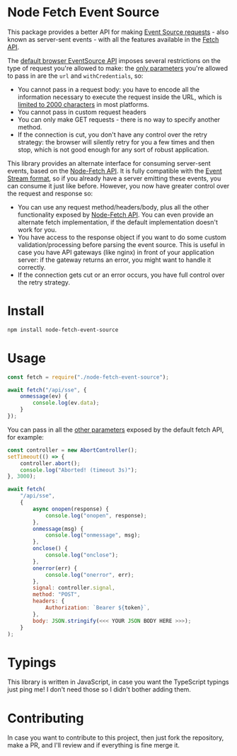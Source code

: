 # Node Fetch Event Source
This package provides a better API for making [Event Source requests](https://developer.mozilla.org/en-US/docs/Web/API/Server-sent_events/Using_server-sent_events) - also known as server-sent events - with all the features available in the [Fetch API](https://developer.mozilla.org/en-US/docs/Web/API/Fetch_API).

The [default browser EventSource API](https://developer.mozilla.org/en-US/docs/Web/API/EventSource) imposes several restrictions on the type of request you're allowed to make: the [only parameters](https://developer.mozilla.org/en-US/docs/Web/API/EventSource/EventSource#Parameters) you're allowed to pass in are the `url` and `withCredentials`, so:
* You cannot pass in a request body: you have to encode all the information necessary to execute the request inside the URL, which is [limited to 2000 characters](https://stackoverflow.com/questions/417142) in most platforms.
* You cannot pass in custom request headers
* You can only make GET requests - there is no way to specify another method.
* If the connection is cut, you don't have any control over the retry strategy: the browser will silently retry for you a few times and then stop, which is not good enough for any sort of robust application.

This library provides an alternate interface for consuming server-sent events, based on the [Node-Fetch API](https://www.npmjs.com/package/node-fetch). It is fully compatible with the [Event Stream format](https://developer.mozilla.org/en-US/docs/Web/API/Server-sent_events/Using_server-sent_events#Event_stream_format), so if you already have a server emitting these events, you can consume it just like before. However, you now have greater control over the request and response so:

* You can use any request method/headers/body, plus all the other functionality exposed by [Node-Fetch API](https://www.npmjs.com/package/node-fetch). You can even provide an alternate fetch implementation, if the default implementation doesn't work for you.
* You have access to the response object if you want to do some custom validation/processing before  parsing the event source. This is useful in case you have API gateways (like nginx) in front of your application server: if the gateway returns an error, you might want to handle it correctly.
* If the connection gets cut or an error occurs, you have full control over the retry strategy.

# Install
```sh
npm install node-fetch-event-source
```

# Usage
```js
const fetch = require("./node-fetch-event-source");

await fetch("/api/sse", {
    onmessage(ev) {
        console.log(ev.data);
    }
});
```

You can pass in all the [other parameters](https://developer.mozilla.org/en-US/docs/Web/API/WindowOrWorkerGlobalScope/fetch#Parameters) exposed by the default fetch API, for example:
```js
const controller = new AbortController();
setTimeout(() => {
    controller.abort();
    console.log("Aborted! (timeout 3s)");
}, 3000);

await fetch(
    "/api/sse",
    {
        async onopen(response) {
            console.log("onopen", response);
        },
        onmessage(msg) {
            console.log("onmessage", msg);
        },
        onclose() {
            console.log("onclose");
        },
        onerror(err) {
            console.log("onerror", err);
        },
        signal: controller.signal,
        method: "POST",
        headers: {
            Authorization: `Bearer ${token}`,
        },
        body: JSON.stringify(<<< YOUR JSON BODY HERE >>>);
    }
);
```

# Typings
This library is written in JavaScript, in case you want the TypeScript typings just ping me! I don't need those so I didn't bother adding them.

# Contributing
In case you want to contribute to this project, then just fork the repository, make a PR, and I'll review and if everything is fine merge it.
